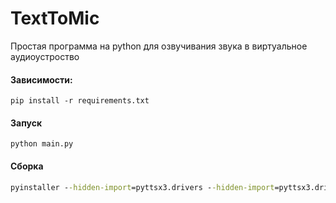 # TextToMic
Простая программа на python для озвучивания звука в виртуальное аудиоустроство
#### Зависимости:
`pip install -r requirements.txt`

#### Запуск 
`python main.py`
#### Сборка

```cmd
pyinstaller --hidden-import=pyttsx3.drivers --hidden-import=pyttsx3.drivers.dummy --hidden-import=pyttsx3.drivers.espeak --hidden-import=pyttsx3.drivers.nsss --hidden-import=pyttsx3.drivers.sapi5 --onefile --noconsole --icon=icon.ico --name="Text to Mic by MaxGyverTech" main.py
```
